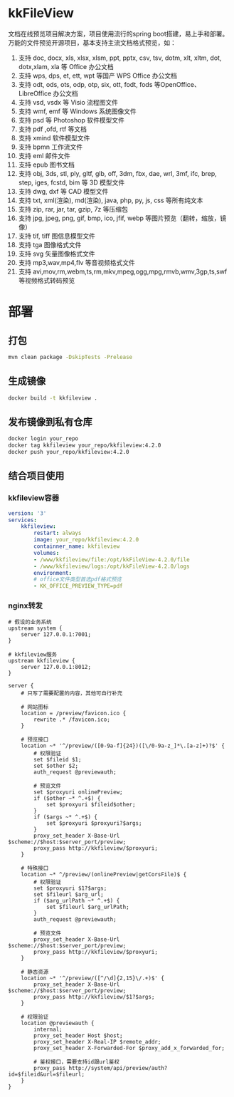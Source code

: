 # kkFileView
文档在线预览项目解决方案，项目使用流行的spring boot搭建，易上手和部署。万能的文件预览开源项目，基本支持主流文档格式预览，如：
1. 支持 doc, docx, xls, xlsx, xlsm, ppt, pptx, csv, tsv, dotm, xlt, xltm, dot, dotx,xlam, xla 等 Office 办公文档
2. 支持 wps, dps, et, ett, wpt 等国产 WPS Office 办公文档
3. 支持 odt, ods, ots, odp, otp, six, ott, fodt, fods 等OpenOffice、LibreOffice 办公文档
4. 支持 vsd, vsdx 等 Visio 流程图文件
5. 支持 wmf, emf 等 Windows 系统图像文件
6. 支持 psd 等 Photoshop 软件模型文件
7. 支持 pdf ,ofd, rtf 等文档
8. 支持 xmind 软件模型文件
9. 支持 bpmn 工作流文件
9. 支持 eml 邮件文件
10. 支持 epub 图书文档
10. 支持 obj, 3ds, stl, ply, gltf, glb, off, 3dm, fbx, dae, wrl, 3mf, ifc, brep, step, iges, fcstd, bim 等 3D 模型文件
11. 支持 dwg, dxf 等 CAD 模型文件
12. 支持 txt, xml(渲染), md(渲染), java, php, py, js, css 等所有纯文本
13. 支持 zip, rar, jar, tar, gzip, 7z 等压缩包
14. 支持 jpg, jpeg, png, gif, bmp, ico, jfif, webp 等图片预览（翻转，缩放，镜像）
15. 支持 tif, tiff 图信息模型文件
16. 支持 tga 图像格式文件
17. 支持 svg 矢量图像格式文件
18. 支持 mp3,wav,mp4,flv 等音视频格式文件
19. 支持 avi,mov,rm,webm,ts,rm,mkv,mpeg,ogg,mpg,rmvb,wmv,3gp,ts,swf 等视频格式转码预览

# 部署
## 打包
```sh
mvn clean package -DskipTests -Prelease
```
## 生成镜像
```sh
docker build -t kkfileview .
```
## 发布镜像到私有仓库
```sh
docker login your_repo
docker tag kkfileview your_repo/kkfileview:4.2.0
docker push your_repo/kkfileview:4.2.0
```
## 结合项目使用
### kkfileview容器
```yaml
version: '3'
services:
    kkfileview:
        restart: always
        image: your_repo/kkfileview:4.2.0
        containner_name: kkfileview
        volumes:
        - /www/kkfileview/file:/opt/kkFileView-4.2.0/file
        - /www/kkfileview/logs:/opt/kkFileView-4.2.0/logs
        environment:
        # office文件类型首选pdf格式预览
        - KK_OFFICE_PREVIEW_TYPE=pdf
```
### nginx转发
```nginx
# 假设的业务系统
upstream system {
    server 127.0.0.1:7001;
}

# kkfileview服务
upstream kkfileview {
    server 127.0.0.1:8012;
}

server {
    # 只写了需要配置的内容，其他可自行补充

    # 网站图标
    location = /preview/favicon.ico {
        rewrite .* /favicon.ico;
    }

    # 预览接口
    location ~* '^/preview/([0-9a-f]{24})([\/0-9a-z_]*\.[a-z]+)?$' {
        # 权限验证
        set $fileid $1;
        set $other $2;
        auth_request @previewauth;

        # 预览文件
        set $proxyuri onlinePreview;
        if ($other ~* ^.+$) {
            set $proxyuri $fileid$other;
        }
        if ($args ~* ^.+$) {
            set $proxyuri $proxyuri?$args;
        }
        proxy_set_header X-Base-Url $scheme://$host:$server_port/preview;
        proxy_pass http://kkfileview/$proxyuri;
    }

    # 特殊接口
    location ~* ^/preview/(onlinePreview|getCorsFile)$ {
        # 权限验证
        set $proxyuri $1?$args;
        set $fileurl $arg_url;
        if ($arg_urlPath ~* ^.+$) {
            set $fileurl $arg_urlPath;
        }
        auth_request @previewauth;

        # 预览文件
        proxy_set_header X-Base-Url $scheme://$host:$server_port/preview;
        proxy_pass http://kkfileview/$proxyuri;
    }

    # 静态资源
    location ~* '^/preview/([^/\d]{2,15}\/.+)$' {
        proxy_set_header X-Base-Url $scheme://$host:$server_port/preview;
        proxy_pass http://kkfileview/$1?$args;
    }

    # 权限验证
    location @previewauth {
        internal;
        proxy_set_header Host $host;
        proxy_set_header X-Real-IP $remote_addr;
        proxy_set_header X-Forwarded-For $proxy_add_x_forwarded_for;

        # 鉴权接口，需要支持id跟url鉴权
        proxy_pass http://system/api/preview/auth?id=$fileid&url=$fileurl;
    }
}
```